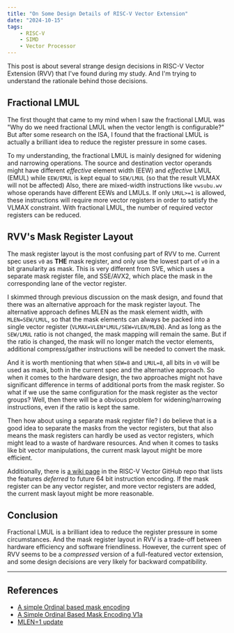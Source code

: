 ```yaml
---
title: "On Some Design Details of RISC-V Vector Extension"
date: "2024-10-15"
tags:
    - RISC-V
    - SIMD
    - Vector Processor
---
```


This post is about several strange design decisions in RISC-V Vector Extension
(RVV) that I've found during my study. And I'm trying to understand the
rationale behind those decisions.

## Fractional LMUL

The first thought that came to my mind when I saw the fractional LMUL was "Why
do we need fractional LMUL when the vector length is configurable?" But after
some research on the ISA, I found that the fractional LMUL is actually a
brilliant idea to reduce the register pressure in some cases.

To my understanding, the fractional LMUL is mainly designed for widening and
narrowing operations. The source and destination vector operands might have
different *effective* element width (EEW) and *effective* LMUL (EMUL) while
`EEW/EMUL` is kept equal to `SEW/LMUL` (so that the result VLMAX will not be
affected) Also, there are mixed-width instructions like `vwsubu.wv` whose
operands have different EEWs and LMULs. If only `LMUL>=1` is allowed, these
instructions will require more vector registers in order to satisfy the VLMAX
constraint. With fractional LMUL, the number of required vector registers can be
reduced.

## RVV's Mask Register Layout

The mask register layout is the most confusing part of RVV to me. Current spec
uses `v0` as **THE** mask register, and only use the lowest part of `v0` in a
bit granularity as mask. This is very different from SVE, which uses a separate
mask register file, and SSE/AVX2, which place the mask in the corresponding lane
of the vector register.

I skimmed through previous discussion on the mask design, and found that there
was an alternative approach for the mask register layout. The alternative
approach defines MLEN as the mask element width, with `MLEN=SEW/LMUL`, so that
the mask elements can always be packed into a single vector register
(`VLMAX=VLEN*LMUL/SEW=VLEN/MLEN`). And as long as the `SEW/LMUL` ratio is not
changed, the mask mapping will remain the same. But if the ratio is changed, the
mask will no longer match the vector elements, additional compress/gather
instructions will be needed to convert the mask.

And it is worth mentioning that when `SEW=8` and `LMUL=8`, all bits in `v0` will
be used as mask, both in the current spec and the alternative approach. So when
it comes to the hardware design, the two approaches might not have significant
difference in terms of additional ports from the mask register. So what if we
use the same configuration for the mask register as the vector groups? Well,
then there will be a obvious problem for widening/narrowing instructions, even
if the ratio is kept the same.

Then how about using a separate mask register file? I do believe that is a good
idea to separate the masks from the vector registers, but that also means the
mask registers can hardly be used as vector registers, which might lead to a
waste of hardware resources. And when it comes to tasks like bit vector
manipulations, the current mask layout might be more efficient.

Additionally, there is
[a wiki page](https://github.com/riscv/riscv-v-spec/wiki/Features-deferred-to-V---64-bit-instruction-encoding)
in the RISC-V Vector GitHub repo that lists the features *deferred* to future 64
bit instruction encoding. If the mask register can be any vector register, and
more vector registers are added, the current mask layout might be more
reasonable.

## Conclusion

Fractional LMUL is a brilliant idea to reduce the register pressure in some
circumstances. And the mask register layout in RVV is a trade-off between
hardware efficiency and software friendliness. However, the current spec of RVV
seems to be a *compressed* version of a full-featured vector extension, and some
design decisions are very likely for backward compatibility.

---

## References

- [A simple Ordinal based mask encoding](https://github.com/riscv/riscv-v-spec/issues/435)
- [A Simple Ordinal Based Mask Encoding V1a](https://github.com/riscv/riscv-v-spec/issues/448)
- [MLEN=1 update](https://github.com/riscv/riscv-v-spec/commit/9a77e128b5e96ca984ad50b7cd9330c841321efb)

